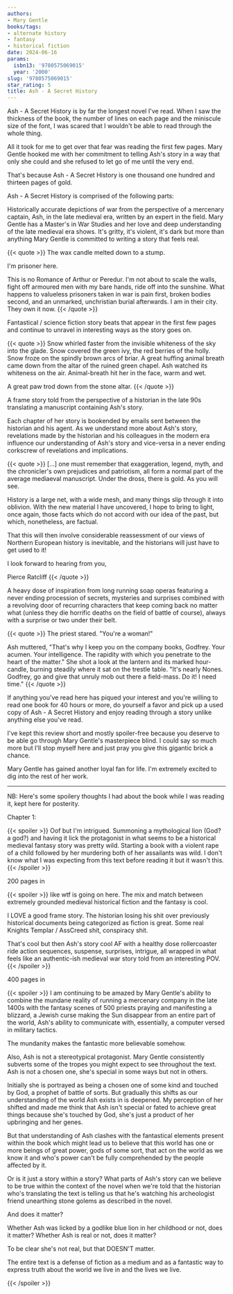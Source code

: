 ```yaml
---
authors:
- Mary Gentle
books/tags:
- alternate history
- fantasy
- historical fiction
date: 2024-06-16
params:
  isbn13: '9780575069015'
  year: '2000'
slug: '9780575069015'
star_rating: 5
title: Ash - A Secret History
---
```


Ash - A Secret History is by far the longest novel I've read. When I saw the thickness of the book, the number of lines on each page and the miniscule size of the font, I was scared that I wouldn't be able to read through the whole thing.

All it took for me to get over that fear was reading the first few pages. Mary Gentle hooked me with her commitment to telling Ash's story in a way that only she could and she refused to let go of me until the very end.

<!--more-->

That's because Ash - A Secret History is one thousand one hundred and thirteen pages of gold.

Ash - A Secret History is comprised of the following parts:

Historically accurate depictions of war from the perspective of a mercenary captain, Ash, in the late medieval era, written by an expert in the field. Mary Gentle has a Master's in War Studies and her love and deep understanding of the late medieval era shows. It's gritty, it's violent, it's dark but more than anything Mary Gentle is committed to writing a story that feels real.

{{< quote >}} The wax candle melted down to a stump.

I'm prisoner here.

This is no Romance of Arthur or Peredur. I'm not about to scale the walls, fight off armoured men with my bare hands, ride off into the sunshine. What happens to valueless prisoners taken in war is pain first, broken bodies second, and an unmarked, unchristian burial afterwards. I am in their city. They own it now. {{< /quote >}}

Fantastical / science fiction story beats that appear in the first few pages and continue to unravel in interesting ways as the story goes on.

{{< quote >}} Snow whirled faster from the invisible whiteness of the sky into the glade. Snow covered the green ivy, the red berries of the holly. Snow froze on the spindly brown arcs of briar. A great huffing animal breath came down from the altar of the ruined green chapel. Ash watched its whiteness on the air. Animal-breath hit her in the face, warm and wet.

A great paw trod down from the stone altar. {{< /quote >}}

A frame story told from the perspective of a historian in the late 90s translating a manuscript containing Ash's story.

Each chapter of her story is bookended by emails sent between the historian and his agent. As we understand more about Ash's story, revelations made by the historian and his colleagues in the modern era influence our understanding of Ash's story and vice-versa in a never ending corkscrew of revelations and implications.

{{< quote >}} [...] one must remember that exaggeration, legend, myth, and the chronicler's own prejudices and patriotism, all form a normal part of the average mediaeval manuscript. Under the dross, there is gold. As you will see.

History is a large net, with a wide mesh, and many things slip through it into oblivion. With the new material I have uncovered, I hope to bring to light, once again, those facts which do not accord with our idea of the past, but which, nonetheless, are factual.

That this will then involve considerable reassessment of our views of Northern European history is inevitable, and the historians will just have to get used to it!

I look forward to hearing from you,

Pierce Ratcliff {{< /quote >}}

A heavy dose of inspiration from long running soap operas featuring a never ending procession of secrets, mysteries and surprises combined with a revolving door of recurring characters that keep coming back no matter what (unless they die horrific deaths on the field of battle of course), always with a surprise or two under their belt.

{{< quote >}} The priest stared. "You're a woman!"

Ash muttered, "That's why I keep you on the company books, Godfrey. Your acumen. Your intelligence. The rapidity with which you penetrate to the heart of the matter." She shot a look at the lantern and its marked hour-candle, burning steadily where it sat on the trestle table. "It's nearly Nones. Godfrey, go and give that unruly mob out there a field-mass. Do it! I need time." {{< /quote >}}

If anything you've read here has piqued your interest and you're willing to read one book for 40 hours or more, do yourself a favor and pick up a used copy of Ash - A Secret History and enjoy reading through a story unlike anything else you've read.

I've kept this review short and mostly spoiler-free because you deserve to be able go through Mary Gentle's masterpiece blind. I could say so much more but I'll stop myself here and just pray you give this gigantic brick a chance.

Mary Gentle has gained another loyal fan for life. I'm extremely excited to dig into the rest of her work.

---

NB: Here's some spoilery thoughts I had about the book while I was reading it, kept here for posterity.

Chapter 1:

{{< spoiler >}} Oof but I'm intrigued. Summoning a mythological lion (God? a god?) and having it lick the protagonist in what seems to be a historical medieval fantasy story was pretty wild. Starting a book with a violent rape of a child followed by her murdering both of her assailants was wild. I don't know what I was expecting from this text before reading it but it wasn't this. {{< /spoiler >}}

200 pages in

{{< spoiler >}} like wtf is going on here. The mix and match between extremely grounded medieval historical fiction and the fantasy is cool.

I LOVE a good frame story. The historian losing his shit over previously historical documents being categorized as fiction is great. Some real Knights Templar / AssCreed shit, conspiracy shit.

That's cool but then Ash's story cool AF with a healthy dose rollercoaster ride action sequences, suspense, surprises, intrigue, all wrapped in what feels like an authentic-ish medieval war story told from an interesting POV. {{< /spoiler >}}

400 pages in

{{< spoiler >}} I am continuing to be amazed by Mary Gentle's ability to combine the mundane reality of running a mercenary company in the late 1400s with the fantasy scenes of 500 priests praying and manifesting a blizzard, a Jewish curse making the Sun disappear from an entire part of the world, Ash's ability to communicate with, essentially, a computer versed in military tactics.

The mundanity makes the fantastic more believable somehow.

Also, Ash is not a stereotypical protagonist. Mary Gentle consistently subverts some of the tropes you might expect to see throughout the text. Ash is not a chosen one, she's special in some ways but not in others.

Initially she is portrayed as being a chosen one of some kind and touched by God, a prophet of battle of sorts. But gradually this shifts as our understanding of the world Ash exists in is deepened. My perception of her shifted and made me think that Ash isn't special or fated to achieve great things because she's touched by God, she's just a product of her upbringing and her genes.

But that understanding of Ash clashes with the fantastical elements present within the book which might lead us to believe that this world has one or more beings of great power, gods of some sort, that act on the world as we know it and who's power can't be fully comprehended by the people affected by it.

Or is it just a story within a story? What parts of Ash's story can we believe to be true within the context of the novel when we're told that the historian who's translating the text is telling us that he's watching his archeologist friend unearthing stone golems as described in the novel.

And does it matter?

Whether Ash was licked by a godlike blue lion in her childhood or not, does it matter? Whether Ash is real or not, does it matter?

To be clear she's not real, but that DOESN'T matter.

The entire text is a defense of fiction as a medium and as a fantastic way to express truth about the world we live in and the lives we live.

{{< /spoiler >}}